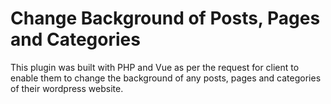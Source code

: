 # Change Background of Posts, Pages and Categories

This plugin was built with PHP and Vue as per the request for client to enable them to change the background of any posts, pages and categories of their wordpress website.